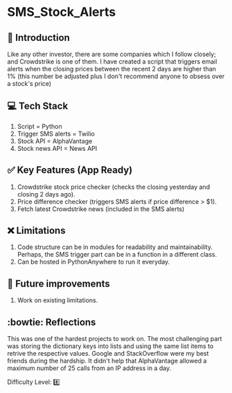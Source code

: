 # SMS_Stock_Alerts

## :book: Introduction
Like any other investor, there are some companies which I follow closely; and Crowdstrike is one of them. I have created a script that triggers email alerts when the closing prices between the recent 2 days are higher than 1% (this number be adjusted plus I don't recommend anyone to obsess over a stock's price)


## :computer: Tech Stack
1. Script = Python
2. Trigger SMS alerts = Twilio
3. Stock API = AlphaVantage
4. Stock news API = News API


## :white_check_mark: Key Features (App Ready)

1. Crowdstrike stock price checker (checks the closing yesterday and closing 2 days ago).
2. Price difference checker (triggers SMS alerts if price difference > $1).
3. Fetch latest Crowdstrike news (included in the SMS alerts)

  
## :x: Limitations

1. Code structure can be in modules for readability and maintainability. Perhaps, the SMS trigger part can be in a function in a different class.
2. Can be hosted in PythonAnywhere to run it everyday.

## :runner: Future improvements

1. Work on existing limitations.


## :bowtie: Reflections
This was one of the hardest projects to work on. The most challenging part was storing the dictionary keys into lists and using the same list items to retrive the respective values. Google and StackOverflow were my best friends during the hardship. It didn't help that AlphaVantage allowed a maximum number of 25 calls from an IP address in a day.


Difficulty Level: 8️⃣
